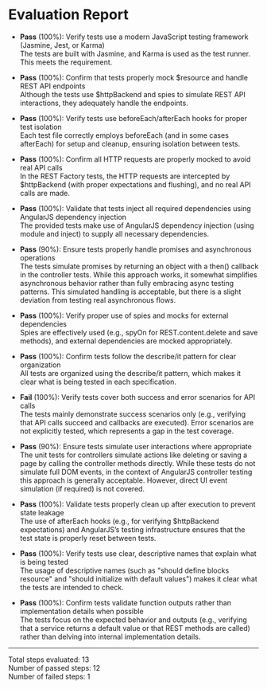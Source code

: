 # Evaluation Report

- **Pass** (100%): Verify tests use a modern JavaScript testing framework (Jasmine, Jest, or Karma)  
  The tests are built with Jasmine, and Karma is used as the test runner. This meets the requirement.

- **Pass** (100%): Confirm that tests properly mock $resource and handle REST API endpoints  
  Although the tests use $httpBackend and spies to simulate REST API interactions, they adequately handle the endpoints.  
 
- **Pass** (100%): Verify tests use beforeEach/afterEach hooks for proper test isolation  
  Each test file correctly employs beforeEach (and in some cases afterEach) for setup and cleanup, ensuring isolation between tests.

- **Pass** (100%): Confirm all HTTP requests are properly mocked to avoid real API calls  
  In the REST Factory tests, the HTTP requests are intercepted by $httpBackend (with proper expectations and flushing), and no real API calls are made.

- **Pass** (100%): Validate that tests inject all required dependencies using AngularJS dependency injection  
  The provided tests make use of AngularJS dependency injection (using module and inject) to supply all necessary dependencies.

- **Pass** (90%): Ensure tests properly handle promises and asynchronous operations  
  The tests simulate promises by returning an object with a then() callback in the controller tests. While this approach works, it somewhat simplifies asynchronous behavior rather than fully embracing async testing patterns. This simulated handling is acceptable, but there is a slight deviation from testing real asynchronous flows.

- **Pass** (100%): Verify proper use of spies and mocks for external dependencies  
  Spies are effectively used (e.g., spyOn for REST.content.delete and save methods), and external dependencies are mocked appropriately.

- **Pass** (100%): Confirm tests follow the describe/it pattern for clear organization  
  All tests are organized using the describe/it pattern, which makes it clear what is being tested in each specification.

- **Fail** (100%): Verify tests cover both success and error scenarios for API calls  
  The tests mainly demonstrate success scenarios only (e.g., verifying that API calls succeed and callbacks are executed). Error scenarios are not explicitly tested, which represents a gap in the test coverage.

- **Pass** (90%): Ensure tests simulate user interactions where appropriate  
  The unit tests for controllers simulate actions like deleting or saving a page by calling the controller methods directly. While these tests do not simulate full DOM events, in the context of AngularJS controller testing this approach is generally acceptable. However, direct UI event simulation (if required) is not covered.

- **Pass** (100%): Validate tests properly clean up after execution to prevent state leakage  
  The use of afterEach hooks (e.g., for verifying $httpBackend expectations) and AngularJS’s testing infrastructure ensures that the test state is properly reset between tests.

- **Pass** (100%): Verify tests use clear, descriptive names that explain what is being tested  
  The usage of descriptive names (such as "should define blocks resource" and "should initialize with default values") makes it clear what the tests are intended to check.

- **Pass** (100%): Confirm tests validate function outputs rather than implementation details when possible  
  The tests focus on the expected behavior and outputs (e.g., verifying that a service returns a default value or that REST methods are called) rather than delving into internal implementation details.

---

Total steps evaluated: 13  
Number of passed steps: 12  
Number of failed steps: 1